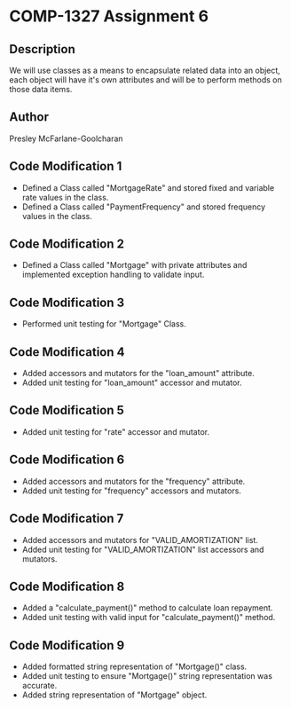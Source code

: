 # COMP-1327 Assignment 6

## Description

We will use classes as a means to encapsulate related data into an object, each object will have it's own attributes
and will be to perform methods on those data items.

## Author

Presley McFarlane-Goolcharan

## Code Modification 1

- Defined a Class called "MortgageRate" and stored fixed and variable rate values in the class.
- Defined a Class called "PaymentFrequency" and stored frequency values in the class.

## Code Modification 2

- Defined a Class called "Mortgage"  with private attributes and implemented exception handling to validate input.

## Code Modification 3

- Performed unit testing for "Mortgage" Class. 

## Code Modification 4

- Added accessors and mutators for the "loan_amount" attribute.
- Added unit testing for "loan_amount" accessor and mutator.

## Code Modification 5

- Added unit testing for "rate" accessor and mutator.

## Code Modification 6

- Added accessors and mutators for the "frequency" attribute.
- Added unit testing for "frequency" accessors and mutators.

## Code Modification 7

- Added accessors and mutators for "VALID_AMORTIZATION" list.
- Added unit testing for "VALID_AMORTIZATION" list accessors and mutators.

## Code Modification 8

- Added a "calculate_payment()" method to calculate loan repayment.
- Added unit testing with valid input for "calculate_payment()" method.

## Code Modification 9

- Added formatted string representation of "Mortgage()" class.
- Added unit testing to ensure "Mortgage()" string representation was accurate.
- Added string representation of "Mortgage" object.



